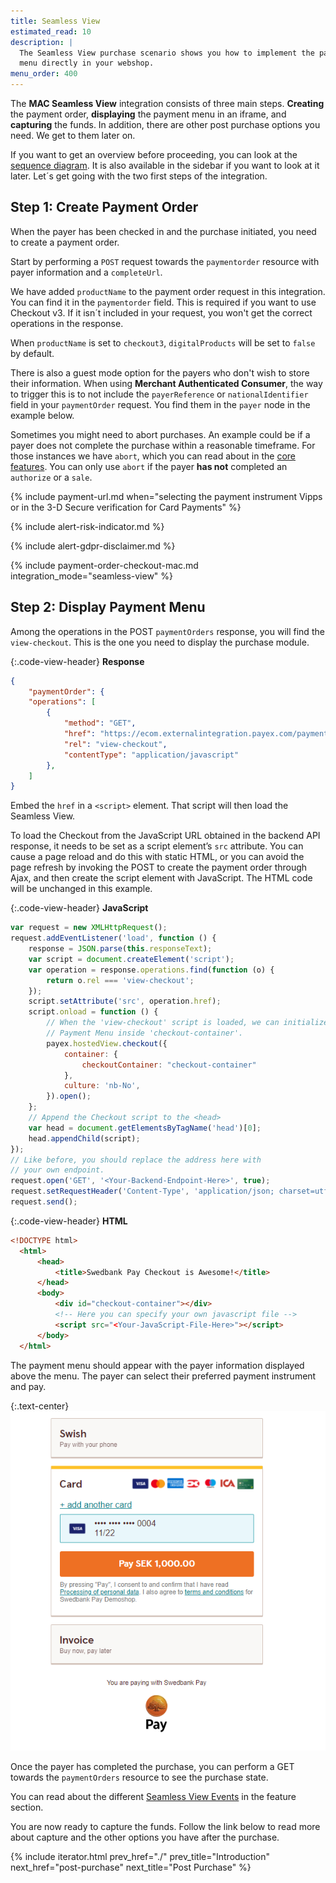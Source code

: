 ```yaml
---
title: Seamless View
estimated_read: 10
description: |
  The Seamless View purchase scenario shows you how to implement the payment
  menu directly in your webshop.
menu_order: 400
---
```


The **MAC Seamless View** integration consists of three main steps. **Creating**
the payment order, **displaying** the payment menu in an iframe, and
**capturing** the funds. In addition, there are other post purchase options you
need. We get to them later on.

If you want to get an overview before proceeding, you can look at the [sequence
diagram][sequence-diagram]. It is also available in the sidebar if you want to
look at it later. Let´s get going with the two first steps of the integration.

## Step 1: Create Payment Order

When the payer has been checked in and the purchase initiated, you need to
create a payment order.

Start by performing a `POST` request towards the `paymentorder` resource
with payer information and a `completeUrl`.

We have added `productName` to the payment order request in this integration.
You can find it in the `paymentorder` field. This is required if you want to use
Checkout v3. If it isn´t included in your request, you won't get the correct
operations in the response.

When `productName` is set to `checkout3`, `digitalProducts` will be set to
`false` by default.

There is also a guest mode option for the payers who don't wish to store their
information. When using **Merchant Authenticated Consumer**, the way to trigger
this is to not include the `payerReference` or `nationalIdentifier` field in
your `paymentOrder` request. You find them in the `payer` node in the example
below.

Sometimes you might need to abort purchases. An example could be if a payer does
not complete the purchase within a reasonable timeframe. For those instances we
have `abort`, which you can read about in the [core features][abort-feature].
You can only use `abort` if the payer **has not** completed an `authorize` or a
`sale`.

{% include payment-url.md when="selecting the payment instrument Vipps or in the
3-D Secure verification for Card Payments" %}

{% include alert-risk-indicator.md %}

{% include alert-gdpr-disclaimer.md %}

{% include payment-order-checkout-mac.md integration_mode="seamless-view" %}

## Step 2: Display Payment Menu

Among the operations in the POST `paymentOrders` response, you will find the
`view-checkout`. This is the one you need to display the purchase module.

{:.code-view-header}
**Response**

```json
{
    "paymentOrder": {
    "operations": [
        {
            "method": "GET",
            "href": "https://ecom.externalintegration.payex.com/payment/core/js/px.payment.client.js?token=dd728a47e3ec7be442c98eafcfd9b0207377ce04c793407eb36d07faa69a32df&culture=sv-SE",
            "rel": "view-checkout",
            "contentType": "application/javascript"
        },
    ]
}
```

Embed the `href` in a `<script>` element. That script will then load the
Seamless View.

To load the Checkout from the JavaScript URL obtained in the backend API
response, it needs to be set as a script element’s `src` attribute. You can
cause a page reload and do this with static HTML, or you can avoid the page
refresh by invoking the POST to create the payment order through Ajax, and then
create the script element with JavaScript. The HTML code will be unchanged in
this example.

{:.code-view-header}
**JavaScript**

```js
var request = new XMLHttpRequest();
request.addEventListener('load', function () {
    response = JSON.parse(this.responseText);
    var script = document.createElement('script');
    var operation = response.operations.find(function (o) {
        return o.rel === 'view-checkout';
    });
    script.setAttribute('src', operation.href);
    script.onload = function () {
        // When the 'view-checkout' script is loaded, we can initialize the
        // Payment Menu inside 'checkout-container'.
        payex.hostedView.checkout({
            container: {
                checkoutContainer: "checkout-container"
            },
            culture: 'nb-No',
        }).open();
    };
    // Append the Checkout script to the <head>
    var head = document.getElementsByTagName('head')[0];
    head.appendChild(script);
});
// Like before, you should replace the address here with
// your own endpoint.
request.open('GET', '<Your-Backend-Endpoint-Here>', true);
request.setRequestHeader('Content-Type', 'application/json; charset=utf-8');
request.send();
```

{:.code-view-header}
**HTML**

```html
<!DOCTYPE html>
  <html>
      <head>
          <title>Swedbank Pay Checkout is Awesome!</title>
      </head>
      <body>
          <div id="checkout-container"></div>
          <!-- Here you can specify your own javascript file -->
          <script src="<Your-JavaScript-File-Here>"></script>
      </body>
  </html>
```

The payment menu should appear with the payer information displayed above the
menu. The payer can select their preferred payment instrument and pay.

{:.text-center}
![screenshot of the mac implementation seamless view payment menu][seamless-mac-menu]

Once the payer has completed the purchase, you can perform a GET towards the
`paymentOrders` resource to see the purchase state.

You can read about the different [Seamless View Events][seamless-view-events] in
the feature section.

You are now ready to capture the funds. Follow the link below to read more about
capture and the other options you have after the purchase.

{% include iterator.html prev_href="./"
                         prev_title="Introduction"
                         next_href="post-purchase"
                         next_title="Post Purchase" %}

[abort-feature]: /checkout-v3/mac/features/core/abort
[seamless-view-events]: /checkout-v3/mac/features/technical-reference/seamless-view-events
[sequence-diagram]: /checkout-v3/sequence-diagrams/#merchant-authenticated-consumer-seamless-view
[seamless-mac-menu]: /assets/img/checkout/mac-seamless-view.png
